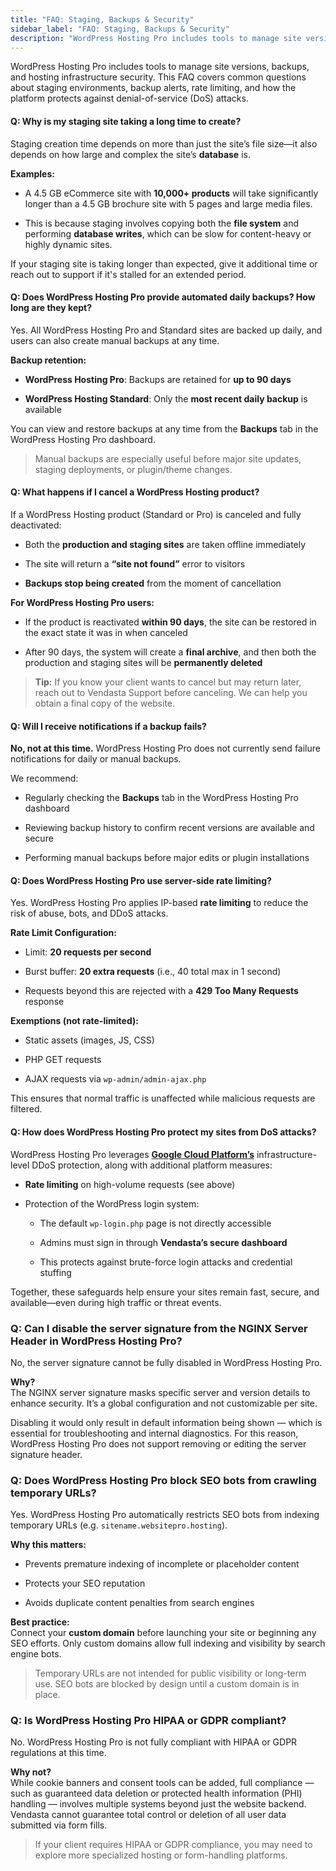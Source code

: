 ```yaml
---
title: "FAQ: Staging, Backups & Security"
sidebar_label: "FAQ: Staging, Backups & Security"
description: "WordPress Hosting Pro includes tools to manage site versions, backups, and hosting infrastructure security. This FAQ covers common questions about staging envi"
---
```


WordPress Hosting Pro includes tools to manage site versions, backups, and hosting infrastructure security. This FAQ covers common questions about staging environments, backup alerts, rate limiting, and how the platform protects against denial-of-service (DoS) attacks.

#### **Q: Why is my staging site taking a long time to create?**

Staging creation time depends on more than just the site’s file size—it also depends on how large and complex the site’s **database** is.

**Examples:**

*   A 4.5 GB eCommerce site with **10,000+ products** will take significantly longer than a 4.5 GB brochure site with 5 pages and large media files.
    
*   This is because staging involves copying both the **file system** and performing **database writes**, which can be slow for content-heavy or highly dynamic sites.
    

If your staging site is taking longer than expected, give it additional time or reach out to support if it's stalled for an extended period.

#### **Q: Does WordPress Hosting Pro provide automated daily backups? How long are they kept?**

Yes. All WordPress Hosting Pro and Standard sites are backed up daily, and users can also create manual backups at any time.

**Backup retention:**

*   **WordPress Hosting Pro**: Backups are retained for **up to 90 days**
    
*   **WordPress Hosting Standard**: Only the **most recent daily backup** is available
    

You can view and restore backups at any time from the **Backups** tab in the WordPress Hosting Pro dashboard.

> Manual backups are especially useful before major site updates, staging deployments, or plugin/theme changes.

#### **Q: What happens if I cancel a WordPress Hosting product?**

If a WordPress Hosting product (Standard or Pro) is canceled and fully deactivated:

*   Both the **production and staging sites** are taken offline immediately
    
*   The site will return a **“site not found”** error to visitors
    
*   **Backups stop being created** from the moment of cancellation
    

**For WordPress Hosting Pro users:**

*   If the product is reactivated **within 90 days**, the site can be restored in the exact state it was in when canceled
    
*   After 90 days, the system will create a **final archive**, and then both the production and staging sites will be **permanently deleted**
    

> **Tip:** If you know your client wants to cancel but may return later, reach out to Vendasta Support before canceling. We can help you obtain a final copy of the website.

#### **Q: Will I receive notifications if a backup fails?**

**No, not at this time.** WordPress Hosting Pro does not currently send failure notifications for daily or manual backups.

We recommend:

*   Regularly checking the **Backups** tab in the WordPress Hosting Pro dashboard
    
*   Reviewing backup history to confirm recent versions are available and secure
    
*   Performing manual backups before major edits or plugin installations
    

#### **Q: Does WordPress Hosting Pro use server-side rate limiting?**

Yes. WordPress Hosting Pro applies IP-based **rate limiting** to reduce the risk of abuse, bots, and DDoS attacks.

**Rate Limit Configuration:**

*   Limit: **20 requests per second**
    
*   Burst buffer: **20 extra requests** (i.e., 40 total max in 1 second)
    
*   Requests beyond this are rejected with a **429 Too Many Requests** response
    

**Exemptions (not rate-limited):**

*   Static assets (images, JS, CSS)
    
*   PHP GET requests
    
*   AJAX requests via `wp-admin/admin-ajax.php`
    

This ensures that normal traffic is unaffected while malicious requests are filtered.

#### **Q: How does WordPress Hosting Pro protect my sites from DoS attacks?**

WordPress Hosting Pro leverages [**Google Cloud Platform’s**](https://cloud.google.com/security) infrastructure-level DDoS protection, along with additional platform measures:

*   **Rate limiting** on high-volume requests (see above)
    
*   Protection of the WordPress login system:
    
    *   The default `wp-login.php` page is not directly accessible
        
    *   Admins must sign in through **Vendasta’s secure dashboard**
        
    *   This protects against brute-force login attacks and credential stuffing
        

Together, these safeguards help ensure your sites remain fast, secure, and available—even during high traffic or threat events.

### Q: Can I disable the server signature from the NGINX Server Header in WordPress Hosting Pro?

No, the server signature cannot be fully disabled in WordPress Hosting Pro.

**Why?**  
The NGINX server signature masks specific server and version details to enhance security. It’s a global configuration and not customizable per site.

Disabling it would only result in default information being shown — which is essential for troubleshooting and internal diagnostics. For this reason, WordPress Hosting Pro does not support removing or editing the server signature header.

<!-- image removed: ./img/31945021142295-8b09ad847b -->

### Q: Does WordPress Hosting Pro block SEO bots from crawling temporary URLs?

Yes. WordPress Hosting Pro automatically restricts SEO bots from indexing temporary URLs (e.g. `sitename.websitepro.hosting`).

**Why this matters:**

*   Prevents premature indexing of incomplete or placeholder content
    
*   Protects your SEO reputation
    
*   Avoids duplicate content penalties from search engines
    

**Best practice:**  
Connect your **custom domain** before launching your site or beginning any SEO efforts. Only custom domains allow full indexing and visibility by search engine bots.

> Temporary URLs are not intended for public visibility or long-term use. SEO bots are blocked by design until a custom domain is in place.

### Q: Is WordPress Hosting Pro HIPAA or GDPR compliant?

No. WordPress Hosting Pro is not fully compliant with HIPAA or GDPR regulations at this time.

**Why not?**  
While cookie banners and consent tools can be added, full compliance — such as guaranteed data deletion or protected health information (PHI) handling — involves multiple systems beyond just the website backend. Vendasta cannot guarantee total control or deletion of all user data submitted via form fills.

> If your client requires HIPAA or GDPR compliance, you may need to explore more specialized hosting or form-handling platforms.